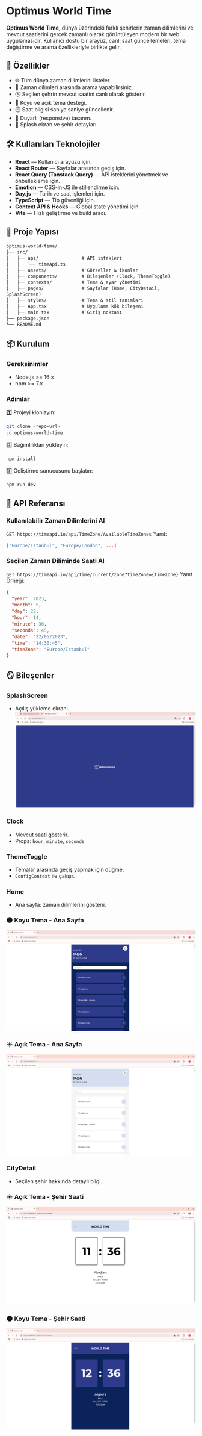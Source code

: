# Optimus World Time

**Optimus World Time**, dünya üzerindeki farklı şehirlerin zaman dilimlerini ve mevcut saatlerini gerçek zamanlı olarak görüntüleyen modern bir web uygulamasıdır. Kullanıcı dostu bir arayüz, canlı saat güncellemeleri, tema değiştirme ve arama özellikleriyle birlikte gelir.

## 🚀 Özellikler

- 🌐 Tüm dünya zaman dilimlerini listeler.
- 🔎 Zaman dilimleri arasında arama yapabilirsiniz.
- 🕒 Seçilen şehrin mevcut saatini canlı olarak gösterir.
- 🎨 Koyu ve açık tema desteği.
- ⏱️ Saat bilgisi saniye saniye güncellenir.
- 📱 Duyarlı (responsive) tasarım.
- 🧭 Splash ekran ve şehir detayları.

## 🛠️ Kullanılan Teknolojiler

- **React** — Kullanıcı arayüzü için.
- **React Router** — Sayfalar arasında geçiş için.
- **React Query (Tanstack Query)** — API isteklerini yönetmek ve önbellekleme için.
- **Emotion** — CSS-in-JS ile stillendirme için.
- **Day.js** — Tarih ve saat işlemleri için.
- **TypeScript** — Tip güvenliği için.
- **Context API & Hooks** — Global state yönetimi için.
- **Vite** — Hızlı geliştirme ve build aracı.

## 📂 Proje Yapısı

```
optimus-world-time/
├── src/
│   ├── api/                # API istekleri
│   │   └── timeApi.ts
│   ├── assets/             # Görseller & ikonlar
│   ├── components/         # Bileşenler (Clock, ThemeToggle)
│   ├── contexts/           # Tema & ayar yönetimi
│   ├── pages/              # Sayfalar (Home, CityDetail, SplashScreen)
│   ├── styles/             # Tema & stil tanımları
│   ├── App.tsx             # Uygulama kök bileşeni
│   ├── main.tsx            # Giriş noktası
├── package.json
└── README.md
```

## 📦 Kurulum

### Gereksinimler
- Node.js >= 16.x
- npm >= 7.x

### Adımlar
1️⃣ Projeyi klonlayın:
```bash
git clone <repo-url>
cd optimus-world-time
```

2️⃣ Bağımlılıkları yükleyin:
```bash
npm install
```

3️⃣ Geliştirme sunucusunu başlatın:
```bash
npm run dev
```

## 🧰 API Referansı

### Kullanılabilir Zaman Dilimlerini Al
`GET https://timeapi.io/api/TimeZone/AvailableTimeZones`
Yanıt:  
```json
["Europe/Istanbul", "Europe/London", ...]
```

### Seçilen Zaman Diliminde Saati Al
`GET https://timeapi.io/api/Time/current/zone?timeZone={timezone}`
Yanıt Örneği:  
```json
{
  "year": 2023,
  "month": 5,
  "day": 22,
  "hour": 14,
  "minute": 30,
  "seconds": 45,
  "date": "22/05/2023",
  "time": "14:30:45",
  "timeZone": "Europe/Istanbul"
}
```

## 🪞 Bileşenler

### SplashScreen
- Açılış yükleme ekranı.
![Splash Screen ](SplashScreen.png)

### Clock
- Mevcut saati gösterir.
- Props: `hour`, `minute`, `seconds`

### ThemeToggle
- Temalar arasında geçiş yapmak için düğme.
- `ConfigContext` ile çalışır.

### Home
- Ana sayfa: zaman dilimlerini gösterir.
### 🌑 Koyu Tema - Ana Sayfa
![Dark Screen 1](Dark_Screen_1.png)

### ☀️ Açık Tema - Ana Sayfa
![Light Screen 1](Light_Screen_1.png)

### CityDetail
- Seçilen şehir hakkında detaylı bilgi.
### ☀️ Açık Tema - Şehir Saati
![Light Screen 2](Light_Screen_2.png)

### 🌑 Koyu Tema - Şehir Saati
![Dark Screen 2](Dark_Screen_2.png)





